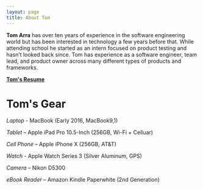 ```yaml
---
layout: page
title: About Tom
---
```


**Tom Arra** has over ten years of experience in the software engineering world but has been interested in technology a few years before that. While attending school he started as an intern focused on product testing and hasn’t looked back since. Tom has experience as a software engineer, team lead, and product owner across many different types of products and frameworks.

[**Tom's Resume**](/assets/other/Tom_Arra_Resume.pdf)

# Tom's Gear

*Laptop* - MacBook (Early 2016, MacBook9,1)

*Tablet* – Apple iPad Pro 10.5-Inch (256GB, Wi-Fi + Celluar)

*Cell Phone* – Apple iPhone X (256GB, AT&T)

*Watch* - Apple Watch Series 3 (Silver Aluminum, GPS)

*Camera* – Nikon D5300

*eBook Reader* – Amazon Kindle Paperwhite (2nd Generation)
